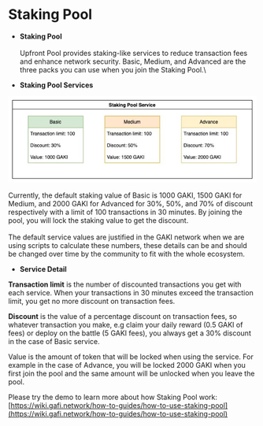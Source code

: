# Staking Pool

* **Staking Pool**\
  \
  Upfront Pool provides staking-like services to reduce transaction fees and enhance network security. Basic, Medium, and Advanced are the three packs you can use when you join the Staking Pool.\

* **Staking Pool Services**

![Staking Pool Services](../.gitbook/assets/staking-services.jpg)

Currently, the default staking value of Basic is 1000 GAKI, 1500 GAKI for Medium, and 2000 GAKI for Advanced for 30%, 50%, and 70% of discount respectively with a limit of 100 transactions in 30 minutes.  By joining the pool, you will lock the staking value to get the discount.\
\
The default service values are justified in the GAKI network when we are using scripts to calculate these numbers, these details can be and should be changed over time by the community to fit with the whole ecosystem.

* **Service Detail**

**Transaction limit** is the number of discounted transactions you get with each service. When your transactions in 30 minutes exceed the transaction limit, you get no more discount on transaction fees.

**Discount** is the value of a percentage discount on transaction fees, so whatever transaction you make, e.g claim your daily reward (0.5 GAKI of fees) or deploy on the battle (5 GAKI fees), you always get a 30% discount in the case of Basic service.

Value is the amount of token that will be locked when using the service. For example in the case of Advance, you will be locked 2000 GAKI when you first join the pool and the same amount will be unlocked when you leave the pool.

Please try the demo to learn more about how Staking Pool work: [https://wiki.gafi.network/how-to-guides/how-to-use-staking-pool](https://wiki.gafi.network/how-to-guides/how-to-use-staking-pool)
